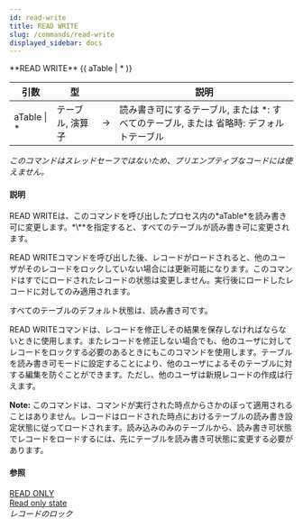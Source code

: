 ```yaml
---
id: read-write
title: READ WRITE
slug: /commands/read-write
displayed_sidebar: docs
---
```


<!--REF #_command_.READ WRITE.Syntax-->**READ WRITE** {( aTable | * )}<!-- END REF-->
<!--REF #_command_.READ WRITE.Params-->
| 引数 | 型 |  | 説明 |
| --- | --- | --- | --- |
| aTable &#124; * | テーブル, 演算子 | &#8594;  | 読み書き可にするテーブル, または *: すべてのテーブル, または 省略時: デフォルトテーブル |

<!-- END REF-->

*このコマンドはスレッドセーフではないため、プリエンプティブなコードには使えません。*


#### 説明 

<!--REF #_command_.READ WRITE.Summary-->READ WRITEは、このコマンドを呼び出したプロセス内の*aTable*を読み書き可に変更します。<!-- END REF-->*\**を指定すると、すべてのテーブルが読み書き可に変更されます。

READ WRITEコマンドを呼び出した後、レコードがロードされると、他のユーザがそのレコードをロックしていない場合には更新可能になります。このコマンドはすでにロードされたレコードの状態は変更しません。実行後にロードしたレコードに対してのみ適用されます。

すべてのテーブルのデフォルト状態は、読み書き可です。

READ WRITEコマンドは、レコードを修正しその結果を保存しなければならないときに使用します。またレコードを修正しない場合でも、他のユーザに対してレコードをロックする必要のあるときにもこのコマンドを使用します。テーブルを読み書き可モードに設定することにより、他のユーザによるそのテーブルに対する編集を防ぐことができます。ただし、他のユーザは新規レコードの作成は行えます。

**Note:** このコマンドは、コマンドが実行された時点からさかのぼって適用されることはありません。レコードはロードされた時点におけるテーブルの読み書き設定状態に従ってロードされます。読み込みのみのテーブルから、読み書き可状態でレコードをロードするには、先にテーブルを読み書き可状態に変更する必要があります。

#### 参照 

[READ ONLY](read-only.md)  
[Read only state](read-only-state.md)  
*レコードのロック*  